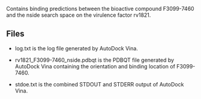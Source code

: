 Contains binding predictions between the bioactive compound F3099-7460 and the nside search space on the virulence factor rv1821.

## Files

- log.txt is the log file generated by AutoDock Vina.

- rv1821_F3099-7460_nside.pdbqt is the PDBQT file generated by AutoDock Vina containing the orientation and binding location of F3099-7460.

- stdoe.txt is the combined STDOUT and STDERR output of AutoDock Vina.

